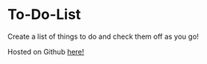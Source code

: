 # To-Do-List
Create a list of things to do and check them off as you go!

Hosted on Github <a href="https://edieemm.github.io/To-Do-List/" target="_blank">here!</a>
